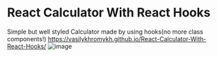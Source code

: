 # React Calculator With React Hooks
 Simple but well styled Calculator made by using hooks(no more class components!)
https://vasilykhromykh.github.io/React-Calculator-With-React-Hooks/
![image](https://user-images.githubusercontent.com/71073510/192042596-299b86ee-18c2-462f-9674-d7c0b3839b35.png)

